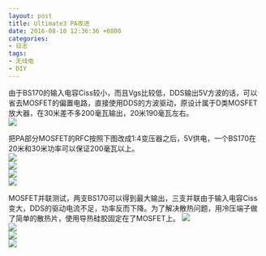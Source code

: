 ```yaml
---
layout: post
title: Ultimate3 PA改进
date: 2016-08-10 12:36:36 +0800
categories:
- 日志
tags:
- 无线电
- DIY
---
```


由于BS170的输入电容Ciss较小，而且Vgs比较低，DDS输出5V方波的话，可以省去MOSFET的偏置电路，直接使用DDS的方波驱动，原设计属于D类MOSFET放大器，在30米差不多200毫瓦输出，20米190毫瓦左右。    
![](https://github.com/bh3nvn/bh3nvn.github.io/raw/master/image/2016/2016-08-10-00.jpg)     	

把PA部分MOSFET的RFC按照下图改成1:4变压器之后，5V供电，一个BS170在20米和30米功率可以保证200毫瓦以上。    
![](https://github.com/bh3nvn/bh3nvn.github.io/raw/master/image/2016/2016-08-10-02.jpg)     		
![](https://github.com/bh3nvn/bh3nvn.github.io/raw/master/image/2016/2016-08-10-01.jpg)     		
![](https://github.com/bh3nvn/bh3nvn.github.io/raw/master/image/2016/2016-08-10-03.jpg)     		
![](https://github.com/bh3nvn/bh3nvn.github.io/raw/master/image/2016/2016-08-10-04.jpg)     		

MOSFET并联测试，两支BS170可以得到最大输出，三支并联由于输入电容Ciss变大，DDS的驱动电流不足，功率反而下降。为了解决散热问题，用冷压端子做了简单的散热片，使用导热硅胶固定在了MOSFET上。
![](https://github.com/bh3nvn/bh3nvn.github.io/raw/master/image/2016/2016-08-10-05.jpg)     		
![](https://github.com/bh3nvn/bh3nvn.github.io/raw/master/image/2016/2016-08-10-06.jpg)    
![](https://github.com/bh3nvn/bh3nvn.github.io/raw/master/image/2016/2016-08-10-07.jpg)     		
![](https://github.com/bh3nvn/bh3nvn.github.io/raw/master/image/2016/2016-08-10-08.jpg)     		




